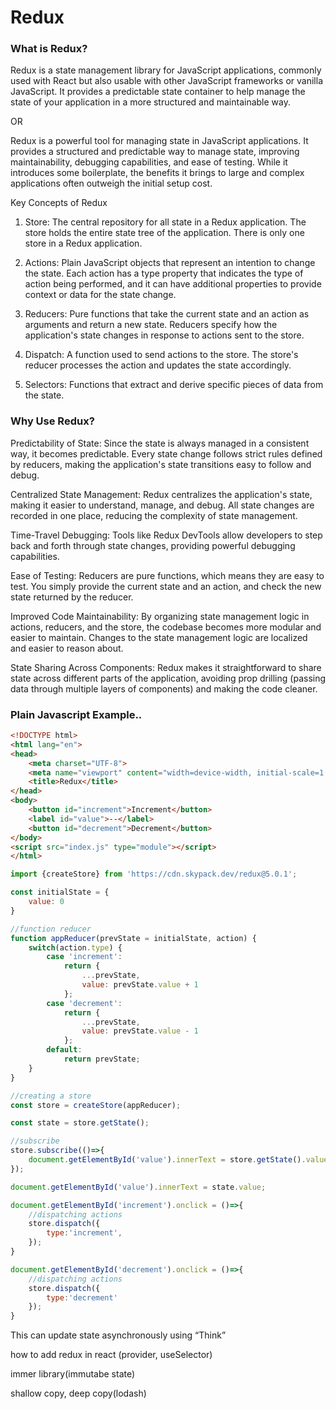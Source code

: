 # Redux

### What is Redux?
Redux is a state management library for JavaScript applications, commonly used with React but also usable with other JavaScript frameworks or vanilla JavaScript. It provides a predictable state container to help manage the state of your application in a more structured and maintainable way.

OR

Redux is a powerful tool for managing state in JavaScript applications. It provides a structured and predictable way to manage state, improving maintainability, debugging capabilities, and ease of testing. While it introduces some boilerplate, the benefits it brings to large and complex applications often outweigh the initial setup cost.

Key Concepts of Redux
1. Store: The central repository for all state in a Redux application. The store holds the entire state tree of the application. There is only one store in a Redux application.

2. Actions: Plain JavaScript objects that represent an intention to change the state. Each action has a type property that indicates the type of action being performed, and it can have additional properties to provide context or data for the state change.

3. Reducers: Pure functions that take the current state and an action as arguments and return a new state. Reducers specify how the application's state changes in response to actions sent to the store.

4. Dispatch: A function used to send actions to the store. The store's reducer processes the action and updates the state accordingly.

5. Selectors: Functions that extract and derive specific pieces of data from the state.

### Why Use Redux?
Predictability of State: Since the state is always managed in a consistent way, it becomes predictable. Every state change follows strict rules defined by reducers, making the application's state transitions easy to follow and debug.

Centralized State Management: Redux centralizes the application's state, making it easier to understand, manage, and debug. All state changes are recorded in one place, reducing the complexity of state management.

Time-Travel Debugging: Tools like Redux DevTools allow developers to step back and forth through state changes, providing powerful debugging capabilities.

Ease of Testing: Reducers are pure functions, which means they are easy to test. You simply provide the current state and an action, and check the new state returned by the reducer.

Improved Code Maintainability: By organizing state management logic in actions, reducers, and the store, the codebase becomes more modular and easier to maintain. Changes to the state management logic are localized and easier to reason about.

State Sharing Across Components: Redux makes it straightforward to share state across different parts of the application, avoiding prop drilling (passing data through multiple layers of components) and making the code cleaner.

### Plain Javascript Example..

``` html
<!DOCTYPE html>
<html lang="en">
<head>
    <meta charset="UTF-8">
    <meta name="viewport" content="width=device-width, initial-scale=1.0">
    <title>Redux</title>
</head>
<body>
    <button id="increment">Increment</button>
    <label id="value">--</label>
    <button id="decrement">Decrement</button>
</body>
<script src="index.js" type="module"></script>
</html>
```

``` javascript
import {createStore} from 'https://cdn.skypack.dev/redux@5.0.1';

const initialState = {
    value: 0
}

//function reducer
function appReducer(prevState = initialState, action) {
    switch(action.type) {
        case 'increment':
            return {
                ...prevState,
                value: prevState.value + 1
            };
        case 'decrement':
            return {
                ...prevState,
                value: prevState.value - 1
            };
        default:
            return prevState;
    }
}

//creating a store
const store = createStore(appReducer);

const state = store.getState();

//subscribe
store.subscribe(()=>{
    document.getElementById('value').innerText = store.getState().value;
});

document.getElementById('value').innerText = state.value;

document.getElementById('increment').onclick = ()=>{
    //dispatching actions
    store.dispatch({
        type:'increment',
    });
}

document.getElementById('decrement').onclick = ()=>{
    //dispatching actions
    store.dispatch({
        type:'decrement'
    });
}

```


This can update state asynchronously using “Think”



how to add redux in react
(provider, useSelector)

immer library(immutabe state)

shallow copy, deep copy(lodash)
